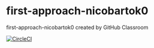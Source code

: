 # first-approach-nicobartok0
first-approach-nicobartok0 created by GitHub Classroom

[![CircleCI](https://dl.circleci.com/status-badge/img/gh/etec-programacion-iv/first-approach-nicobartok0/tree/main.svg?style=svg)](https://dl.circleci.com/status-badge/redirect/gh/etec-programacion-iv/first-approach-nicobartok0/tree/main)
